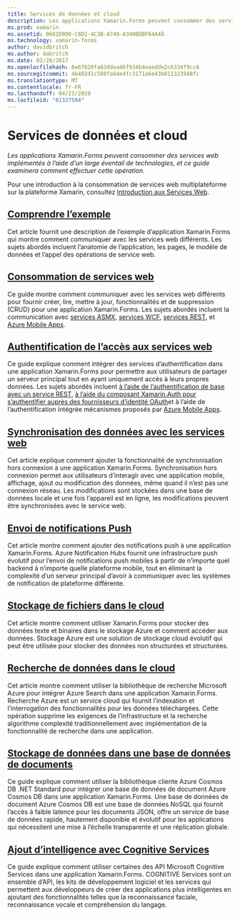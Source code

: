 ```yaml
---
title: Services de données et cloud
description: Les applications Xamarin.Forms peuvent consommer des services web implémentés à l’aide d’un large éventail de technologies, et ce guide examinera comment effectuer cette opération.
ms.prod: xamarin
ms.assetid: 0601D9D0-C8D2-4C3B-A749-A340BDBF64A4ß
ms.technology: xamarin-forms
author: davidbritch
ms.author: dabritch
ms.date: 02/28/2017
ms.openlocfilehash: 6e67820fa83ddea46f934b4eaedde2c6334f9cc6
ms.sourcegitcommit: 4b402d1c508fa84e4fc3171a6e43b811323948fc
ms.translationtype: MT
ms.contentlocale: fr-FR
ms.lasthandoff: 04/23/2019
ms.locfileid: "61327504"
---
```

# <a name="data--cloud-services"></a>Services de données et cloud

_Les applications Xamarin.Forms peuvent consommer des services web implémentés à l’aide d’un large éventail de technologies, et ce guide examinera comment effectuer cette opération._

Pour une introduction à la consommation de services web multiplateforme sur la plateforme Xamarin, consultez [Introduction aux Services Web](~/cross-platform/data-cloud/web-services/index.md).

## <a name="understanding-the-samplexamarin-formsdata-cloudwalkthroughmd"></a>[Comprendre l’exemple](~/xamarin-forms/data-cloud/walkthrough.md)

Cet article fournit une description de l’exemple d’application Xamarin.Forms qui montre comment communiquer avec les services web différents. Les sujets abordés incluent l’anatomie de l’application, les pages, le modèle de données et l’appel des opérations de service web.

## <a name="consuming-web-servicesxamarin-formsdata-cloudconsumingindexmd"></a>[Consommation de services web](~/xamarin-forms/data-cloud/consuming/index.md)

Ce guide montre comment communiquer avec les services web différents pour fournir créer, lire, mettre à jour, fonctionnalités et de suppression (CRUD) pour une application Xamarin.Forms. Les sujets abordés incluent la communication avec [services ASMX](consuming/asmx.md), [services WCF](consuming/wcf.md), [services REST](consuming/rest.md), et [Azure Mobile Apps](consuming/azure.md).

## <a name="authenticating-access-to-web-servicesxamarin-formsdata-cloudauthenticationindexmd"></a>[Authentification de l’accès aux services web](~/xamarin-forms/data-cloud/authentication/index.md)

Ce guide explique comment intégrer des services d’authentification dans une application Xamarin.Forms pour permettre aux utilisateurs de partager un serveur principal tout en ayant uniquement accès à leurs propres données. Les sujets abordés incluent [à l’aide de l’authentification de base avec un service REST](authentication/rest.md), [à l’aide du composant Xamarin.Auth pour s’authentifier auprès des fournisseurs d’identité OAuth](authentication/oauth.md)et à l’aide de l’authentification intégrée mécanismes proposés par [Azure Mobile Apps](authentication/azure.md).

## <a name="synchronizing-data-with-web-servicessyncindexmd"></a>[Synchronisation des données avec les services web](sync/index.md)

Cet article explique comment ajouter la fonctionnalité de synchronisation hors connexion à une application Xamarin.Forms. Synchronisation hors connexion permet aux utilisateurs d’interagir avec une application mobile, affichage, ajout ou modification des données, même quand il n’est pas une connexion réseau. Les modifications sont stockées dans une base de données locale et une fois l’appareil est en ligne, les modifications peuvent être synchronisées avec le service web.

## <a name="sending-push-notificationspush-notificationsindexmd"></a>[Envoi de notifications Push](push-notifications/index.md)

Cet article montre comment ajouter des notifications push à une application Xamarin.Forms. Azure Notification Hubs fournit une infrastructure push évolutif pour l’envoi de notifications push mobiles à partir de n’importe quel backend à n’importe quelle plateforme mobile, tout en éliminant la complexité d’un serveur principal d’avoir à communiquer avec les systèmes de notification de plateforme différente.

## <a name="storing-files-in-the-cloudstorageindexmd"></a>[Stockage de fichiers dans le cloud](storage/index.md)

Cet article montre comment utiliser Xamarin.Forms pour stocker des données texte et binaires dans le stockage Azure et comment accéder aux données. Stockage Azure est une solution de stockage cloud évolutif qui peut être utilisée pour stocker des données non structurées et structurées.

## <a name="searching-data-in-the-cloudsearchindexmd"></a>[Recherche de données dans le cloud](search/index.md)

Cet article montre comment utiliser la bibliothèque de recherche Microsoft Azure pour intégrer Azure Search dans une application Xamarin.Forms. Recherche Azure est un service cloud qui fournit l’indexation et l’interrogation des fonctionnalités pour les données téléchargées. Cette opération supprime les exigences de l’infrastructure et la recherche algorithme complexité traditionnellement avec implémentation de la fonctionnalité de recherche dans une application.

## <a name="storing-data-in-a-document-databasecosmosdbindexmd"></a>[Stockage de données dans une base de données de documents](cosmosdb/index.md)

Ce guide explique comment utiliser la bibliothèque cliente Azure Cosmos DB .NET Standard pour intégrer une base de données de document Azure Cosmos DB dans une application Xamarin.Forms. Une base de données de document Azure Cosmos DB est une base de données NoSQL qui fournit l’accès à faible latence pour les documents JSON, offre un service de base de données rapide, hautement disponible et évolutif pour les applications qui nécessitent une mise à l’échelle transparente et une réplication globale.

## <a name="adding-intelligence-with-cognitive-servicescognitive-servicesindexmd"></a>[Ajout d’intelligence avec Cognitive Services](cognitive-services/index.md)

Ce guide explique comment utiliser certaines des API Microsoft Cognitive Services dans une application Xamarin.Forms. COGNITIVE Services sont un ensemble d’API, les kits de développement logiciel et les services qui permettent aux développeurs de créer des applications plus intelligentes en ajoutant des fonctionnalités telles que la reconnaissance faciale, reconnaissance vocale et compréhension du langage.
